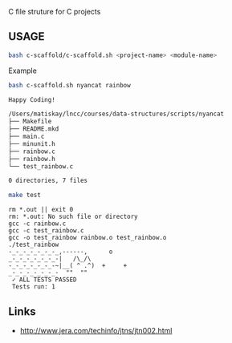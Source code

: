 C file struture for C projects


## USAGE

```bash
bash c-scaffold/c-scaffold.sh <project-name> <module-name>
```

Example
```bash
bash c-scaffold.sh nyancat rainbow

Happy Coding!

/Users/matiskay/lncc/courses/data-structures/scripts/nyancat
├── Makefile
├── README.mkd
├── main.c
├── minunit.h
├── rainbow.c
├── rainbow.h
└── test_rainbow.c

0 directories, 7 files
```

```bash
make test
```

```
rm *.out || exit 0
rm: *.out: No such file or directory
gcc -c rainbow.c
gcc -c test_rainbow.c
gcc -o test_rainbow rainbow.o test_rainbow.o
./test_rainbow
-_-_-_-_-_-_-_,------,      o
_-_-_-_-_-_-_-|   /\_/\
-_-_-_-_-_-_-~|__( ^ .^)  +     +
_-_-_-_-_-_-_-  ""  ""
 ✓ ALL TESTS PASSED
 Tests run: 1
```

## Links

- http://www.jera.com/techinfo/jtns/jtn002.html
